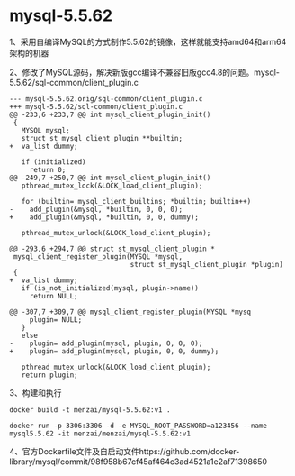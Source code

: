 # mysql-5.5.62

1、采用自编译MySQL的方式制作5.5.62的镜像，这样就能支持amd64和arm64架构的机器

2、修改了MySQL源码，解决新版gcc编译不兼容旧版gcc4.8的问题。mysql-5.5.62/sql-common/client_plugin.c
```
--- mysql-5.5.62.orig/sql-common/client_plugin.c
+++ mysql-5.5.62/sql-common/client_plugin.c
@@ -233,6 +233,7 @@ int mysql_client_plugin_init()
 {
   MYSQL mysql;
   struct st_mysql_client_plugin **builtin;
+  va_list dummy;
 
   if (initialized)
     return 0;
@@ -249,7 +250,7 @@ int mysql_client_plugin_init()
   pthread_mutex_lock(&LOCK_load_client_plugin);
 
   for (builtin= mysql_client_builtins; *builtin; builtin++)
-    add_plugin(&mysql, *builtin, 0, 0, 0);
+    add_plugin(&mysql, *builtin, 0, 0, dummy);
 
   pthread_mutex_unlock(&LOCK_load_client_plugin);
 
@@ -293,6 +294,7 @@ struct st_mysql_client_plugin *
 mysql_client_register_plugin(MYSQL *mysql,
                              struct st_mysql_client_plugin *plugin)
 {
+  va_list dummy;
   if (is_not_initialized(mysql, plugin->name))
     return NULL;
 
@@ -307,7 +309,7 @@ mysql_client_register_plugin(MYSQL *mysq
     plugin= NULL;
   }
   else
-    plugin= add_plugin(mysql, plugin, 0, 0, 0);
+    plugin= add_plugin(mysql, plugin, 0, 0, dummy);
 
   pthread_mutex_unlock(&LOCK_load_client_plugin);
   return plugin;
```

3、构建和执行
```
docker build -t menzai/mysql-5.5.62:v1 .

docker run -p 3306:3306 -d -e MYSQL_ROOT_PASSWORD=a123456 --name mysql5.5.62 -it menzai/menzai/mysql-5.5.62:v1
```

4、官方Dockerfile文件及自启动文件https://github.com/docker-library/mysql/commit/98f958b67cf45af464c3ad4521a1e2af71398650